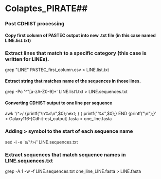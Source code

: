 # Colaptes_PIRATE##

### Post CDHIST processing ###

#### Copy first column of PASTEC output into new .txt file (in this case named LINE.list.txt) ###

### Extract lines that match to a specific category (this case is written for LINEs). #### 

grep "LINE" PASTEC_first_column.csv > LINE.list.txt

#### Extract string that matches name of the sequences in those lines. ####

grep -Po '^"[a-zA-Z0-9]*' LINE.list1.txt > LINE.sequences.txt

#### Converting CDHIST output to one line per sequence #### 

awk '/^>/ {printf("\n%s\n",$0);next; } { printf("%s",$0);}  END {printf("\n");}' < Galaxy116-\[Cdhit-est_output\].fasta > one_line.fasta

### Adding > symbol to the start of each sequence name ### 
sed -i -e 's/^/>/' LINE.sequences.txt

### Extract sequences that match sequence names in LINE.sequences.txt ####
grep -A 1 -w -f LINE.sequences.txt one_line_LINE.fasta > LINE.fasta
